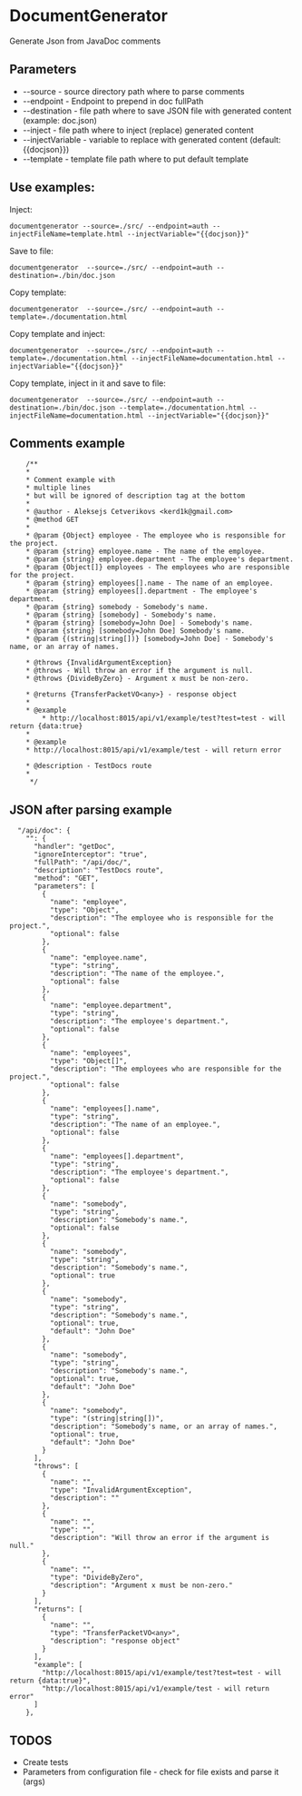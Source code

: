 # DocumentGenerator

Generate Json from JavaDoc comments

## Parameters

-   --source - source directory path where to parse comments
-   --endpoint - Endpoint to prepend in doc fullPath
-   --destination - file path where to save JSON file with generated content (example: doc.json)
-   --inject - file path where to inject (replace) generated content
-   --injectVariable - variable to replace with generated content (default: {{docjson}})
-   --template - template file path where to put default template

## Use examples:

Inject:

`documentgenerator --source=./src/ --endpoint=auth --injectFileName=template.html --injectVariable="{{docjson}}"`

Save to file:

`documentgenerator  --source=./src/ --endpoint=auth --destination=./bin/doc.json`

Copy template:

`documentgenerator  --source=./src/ --endpoint=auth --template=./documentation.html`

Copy template and inject:

`documentgenerator  --source=./src/ --endpoint=auth --template=./documentation.html --injectFileName=documentation.html --injectVariable="{{docjson}}"`

Copy template, inject in it and save to file:

`documentgenerator  --source=./src/ --endpoint=auth --destination=./bin/doc.json --template=./documentation.html --injectFileName=documentation.html --injectVariable="{{docjson}}"`

## Comments example

```
	/**
    *
    * Comment example with
    * multiple lines
    * but will be ignored of description tag at the bottom
    *
    * @author - Aleksejs Cetverikovs <kerd1k@gmail.com>
    * @method GET
    *
    * @param {Object} employee - The employee who is responsible for the project.
    * @param {string} employee.name - The name of the employee.
    * @param {string} employee.department - The employee's department.
    * @param {Object[]} employees - The employees who are responsible for the project.
    * @param {string} employees[].name - The name of an employee.
    * @param {string} employees[].department - The employee's department.
    * @param {string} somebody - Somebody's name.
    * @param {string} [somebody] - Somebody's name.
    * @param {string} [somebody=John Doe] - Somebody's name.
    * @param {string} [somebody=John Doe] Somebody's name.
    * @param {(string|string[])} [somebody=John Doe] - Somebody's name, or an array of names.

    * @throws {InvalidArgumentException}
    * @throws - Will throw an error if the argument is null.
    * @throws {DivideByZero} - Argument x must be non-zero.

    * @returns {TransferPacketVO<any>} - response object
    *
    * @example
		* http://localhost:8015/api/v1/example/test?test=test - will return {data:true}
    *
    * @example
    * http://localhost:8015/api/v1/example/test - will return error

    * @description - TestDocs route
    *
	 */
```

## JSON after parsing example

```
  "/api/doc": {
    "": {
      "handler": "getDoc",
      "ignoreInterceptor": "true",
      "fullPath": "/api/doc/",
      "description": "TestDocs route",
      "method": "GET",
      "parameters": [
        {
          "name": "employee",
          "type": "Object",
          "description": "The employee who is responsible for the project.",
          "optional": false
        },
        {
          "name": "employee.name",
          "type": "string",
          "description": "The name of the employee.",
          "optional": false
        },
        {
          "name": "employee.department",
          "type": "string",
          "description": "The employee's department.",
          "optional": false
        },
        {
          "name": "employees",
          "type": "Object[]",
          "description": "The employees who are responsible for the project.",
          "optional": false
        },
        {
          "name": "employees[].name",
          "type": "string",
          "description": "The name of an employee.",
          "optional": false
        },
        {
          "name": "employees[].department",
          "type": "string",
          "description": "The employee's department.",
          "optional": false
        },
        {
          "name": "somebody",
          "type": "string",
          "description": "Somebody's name.",
          "optional": false
        },
        {
          "name": "somebody",
          "type": "string",
          "description": "Somebody's name.",
          "optional": true
        },
        {
          "name": "somebody",
          "type": "string",
          "description": "Somebody's name.",
          "optional": true,
          "default": "John Doe"
        },
        {
          "name": "somebody",
          "type": "string",
          "description": "Somebody's name.",
          "optional": true,
          "default": "John Doe"
        },
        {
          "name": "somebody",
          "type": "(string|string[])",
          "description": "Somebody's name, or an array of names.",
          "optional": true,
          "default": "John Doe"
        }
      ],
      "throws": [
        {
          "name": "",
          "type": "InvalidArgumentException",
          "description": ""
        },
        {
          "name": "",
          "type": "",
          "description": "Will throw an error if the argument is null."
        },
        {
          "name": "",
          "type": "DivideByZero",
          "description": "Argument x must be non-zero."
        }
      ],
      "returns": [
        {
          "name": "",
          "type": "TransferPacketVO<any>",
          "description": "response object"
        }
      ],
      "example": [
        "http://localhost:8015/api/v1/example/test?test=test - will return {data:true}",
        "http://localhost:8015/api/v1/example/test - will return error"
      ]
    },
```

## TODOS

-   Create tests
-   Parameters from configuration file - check for file exists and parse it (args)
